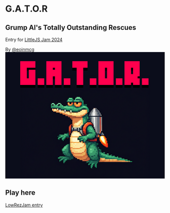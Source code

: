 # G.A.T.O.R
## Grump Al's Totally Outstanding Rescues

Entry for [LittleJS Jam 2024](https://itch.io/jam/littlejs-game-jam)

By [@eoinmcg](https://twitter.com/eoinmcg)
 ![Banner](https://raw.githubusercontent.com/eoinmcg/gator/main/promo/cover.png "Banner")


## Play here
[LowRezJam entry](https://eoinmcg.itch.io/gator)
